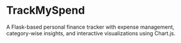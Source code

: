 # TrackMySpend
A Flask-based personal finance tracker with expense management, category-wise insights, and interactive visualizations using Chart.js.
